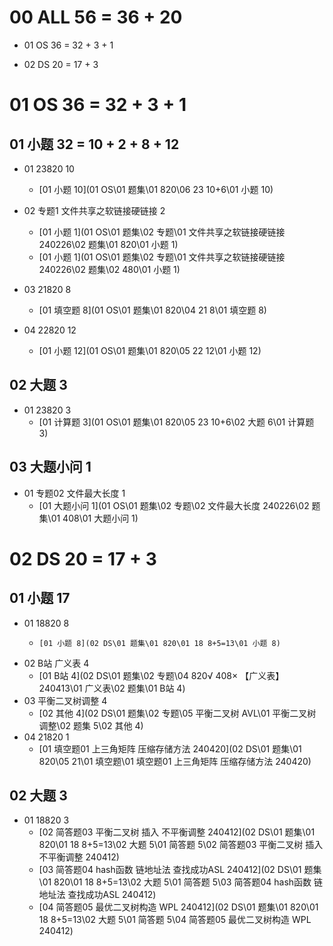 # 00 ALL 56 = 36 + 20

* 01 OS 36 = 32 + 3 + 1 

* 02 DS 20 = 17 + 3

  

# 01 OS 36 = 32 + 3 + 1 



## 01 小题 32 =  10 + 2 + 8 + 12

* 01 23820 10

  *  [01 小题 10](01 OS\01 题集\01 820\06 23 10+6\01 小题 10) 
* 02 专题1 文件共享之软链接硬链接 2

  *  [01 小题 1](01 OS\01 题集\02 专题\01 文件共享之软链接硬链接 240226\02 题集\01 820\01 小题 1) 
  *  [01 小题 1](01 OS\01 题集\02 专题\01 文件共享之软链接硬链接 240226\02 题集\02 480\01 小题 1) 

* 03 21820 8

  *   [01 填空题 8](01 OS\01 题集\01 820\04 21 8\01 填空题 8) 

* 04 22820 12
  *   [01 小题 12](01 OS\01 题集\01 820\05 22 12\01 小题 12) 




## 02 大题 3

* 01 23820 3
  *   [01 计算题 3](01 OS\01 题集\01 820\05 23 10+6\02 大题 6\01 计算题 3) 




## 03  大题小问 1

* 01 专题02 文件最大长度 1
  *   [01 大题小问 1](01 OS\01 题集\02 专题\02 文件最大长度 240226\02 题集\01 408\01 大题小问 1) 




# 02 DS 20 = 17 + 3



## 01 小题 17

* 01 18820 8
  *     [01 小题 8](02 DS\01 题集\01 820\01 18 8+5=13\01 小题 8) 
* 02 B站 广义表 4
  *    [01 B站 4](02 DS\01 题集\02 专题\04 820√ 408× 【广义表】 240413\01 广义表\02 题集\01 B站 4) 
* 03 平衡二叉树调整 4
  *   [02 其他 4](02 DS\01 题集\02 专题\05 平衡二叉树 AVL\01 平衡二叉树 调整\02 题集 5\02 其他 4) 
* 04 21820 1
  *  [01 填空题01 上三角矩阵 压缩存储方法 240420](02 DS\01 题集\01 820\05 21\01 填空题\01 填空题01 上三角矩阵 压缩存储方法 240420) 



## 02 大题 3

* 01 18820 3
  *   [02 简答题03 平衡二叉树 插入 不平衡调整 240412](02 DS\01 题集\01 820\01 18 8+5=13\02 大题 5\01 简答题 5\02 简答题03 平衡二叉树 插入 不平衡调整 240412) 
  *   [03 简答题04 hash函数 链地址法 查找成功ASL 240412](02 DS\01 题集\01 820\01 18 8+5=13\02 大题 5\01 简答题 5\03 简答题04 hash函数 链地址法 查找成功ASL 240412) 
  *   [04 简答题05 最优二叉树构造 WPL 240412](02 DS\01 题集\01 820\01 18 8+5=13\02 大题 5\01 简答题 5\04 简答题05 最优二叉树构造 WPL 240412) 
